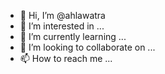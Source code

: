 - 👋 Hi, I’m @ahlawatra
- 👀 I’m interested in ...
- 🌱 I’m currently learning ...
- 💞️ I’m looking to collaborate on ...
- 📫 How to reach me ...

<!---
ahlawatra/ahlawatra is a ✨ special ✨ repository because its `README.md` (this file) appears on your GitHub profile.
You can click the Preview link to take a look at your changes.
--->
